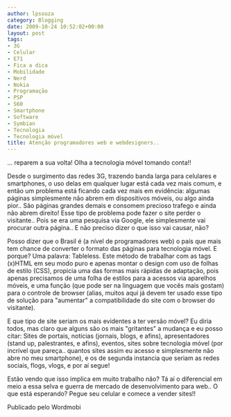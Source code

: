 ```yaml
---
author: lpsouza
category: Blogging
date: 2009-10-24 10:52:02+00:00
layout: post
tags:
- 3G
- Celular
- E71
- Fica a dica
- Mobilidade
- Nerd
- Nokia
- Programação
- PSP
- S60
- Smartphone
- Software
- Symbian
- Tecnologia
- Tecnologia móvel
title: Atenção programadores web e webdesigners..
---
```


... reparem a sua volta! Olha a tecnologia móvel tomando conta!!

Desde o surgimento das redes 3G, trazendo banda larga para celulares e smartphones, o uso delas em qualquer lugar está cada vez mais comum, e então um problema está ficando cada vez mais em evidência: algumas páginas simplesmente não abrem em dispositivos móveis, ou algo ainda pior.. São páginas grandes demais e consomem precioso trafego e ainda não abrem direito! Esse tipo de problema pode fazer o site perder o visitante.. Pois se era uma pesquisa via Google, ele simplesmente vai procurar outra página.. E não preciso dizer o que isso vai causar, não?

Posso dizer que o Brasil é (a nível de programadores web) o país que mais tem chance de converter o formato das páginas para tecnologia móvel. E porque? Uma palavra: Tableless. Este método de trabalhar com as tags (x)HTML em seu modo puro e apenas montar o design com uso de folhas de estilo (CSS), propicia uma das formas mais rápidas de adaptação, pois apenas precisamos de uma folha de estilos para a acessos via aparelhos móveis, e uma função (que pode ser na linguagem que vocês mais gostam) para o controle de browser (alias, muitos aqui já devem ter usado esse tipo de solução para "aumentar" a compatibilidade do site com o browser do visitante).

E que tipo de site seriam os mais evidentes a ter versão móvel? Eu diria todos, mas claro que alguns são os mais "gritantes" a mudança e eu posso citar: Sites de portais, notícias (jornais, blogs, e afins), apresentadores (stand up, palestrantes, e afins), eventos, sites sobre tecnologia móvel (por incrível que pareça.. quantos sites assim eu acesso e simplesmente não abre no meu smartphone), e os de segunda instancia que seriam as redes sociais, flogs, vlogs, e por aí segue!

Estão vendo que isso implica em muito trabalho não? Tá aí o diferencial em meio a essa selva e guerra de mercado de desenvolvimento para web.. O que está esperando? Pegue seu celular e comece a vender sites!!

Publicado pelo Wordmobi